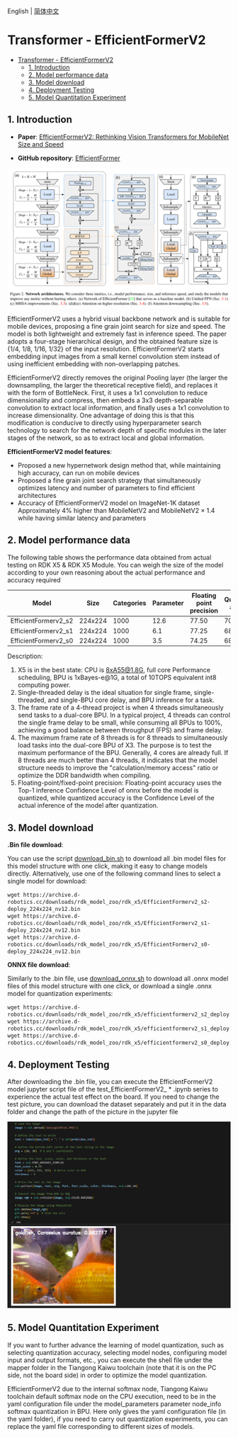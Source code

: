 English | [简体中文](./README_cn.md)

# Transformer - EfficientFormerV2

- [Transformer - EfficientFormerV2](#transformer---efficientformerv2)
  - [1. Introduction](#1-introduction)
  - [2. Model performance data](#2-model-performance-data)
  - [3. Model download](#3-model-download)
  - [4. Deployment Testing](#4-deployment-testing)
  - [5. Model Quantitation Experiment](#5-model-quantitation-experiment)

## 1. Introduction

- **Paper**: [EfficientFormerV2: Rethinking Vision Transformers for MobileNet Size and Speed](https://arxiv.org/abs/2212.08059)

- **GitHub repository**: [EfficientFormer](https://github.com/snap-research/EfficientFormer)

![](./data/EfficientFormerV2_architecture.png)

EfficientFormerV2 uses a hybrid visual backbone network and is suitable for mobile devices, proposing a fine grain joint search for size and speed. The model is both lightweight and extremely fast in inference speed. The paper adopts a four-stage hierarchical design, and the obtained feature size is {1/4, 1/8, 1/16, 1/32} of the input resolution. EfficientFormerV2 starts embedding input images from a small kernel convolution stem instead of using inefficient embedding with non-overlapping patches.

EfficientFormerV2 directly removes the original Pooling layer (the larger the downsampling, the larger the theoretical receptive field), and replaces it with the form of BottleNeck. First, it uses a 1x1 convolution to reduce dimensionality and compress, then embeds a 3x3 depth-separable convolution to extract local information, and finally uses a 1x1 convolution to increase dimensionality. One advantage of doing this is that this modification is conducive to directly using hyperparameter search technology to search for the network depth of specific modules in the later stages of the network, so as to extract local and global information.

**EfficientFormerV2 model features**:

- Proposed a new hypernetwork design method that, while maintaining high accuracy, can run on mobile devices
- Proposed a fine grain joint search strategy that simultaneously optimizes latency and number of parameters to find efficient architectures
- Accuracy of EfficientFormerV2 model on ImageNet-1K dataset Approximately 4% higher than MobileNetV2 and MobileNetV2 × 1.4 while having similar latency and parameters

## 2. Model performance data

The following table shows the performance data obtained from actual testing on RDK X5 & RDK X5 Module. You can weigh the size of the model according to your own reasoning about the actual performance and accuracy required


| Model                | Size    | Categories | Parameter | Floating point precision | Quantization accuracy | Latency/throughput (single-threaded) | Latency/throughput (multi-threaded) | Frame rate(FPS) |
| -------------------- | ------- | ---------- | --------- | ------------------------ | --------------------- | ------------------------------------ | ----------------------------------- | --------------- |
| EfficientFormerv2_s2 | 224x224  | 1000  | 12.6   | 77.50  | 70.75  | 6.99        | 26.01       | 152.40 |
| EfficientFormerv2_s1 | 224x224  | 1000  | 6.1    | 77.25  | 68.75  | 4.24        | 14.35       | 275.95 |
| EfficientFormerv2_s0 | 224x224  | 1000  | 3.5    | 74.25  | 68.50  | 5.79        | 19.96       | 198.45 |

Description:
1. X5 is in the best state: CPU is 8xA55@1.8G, full core Performance scheduling, BPU is 1xBayes-e@1G, a total of 10TOPS equivalent int8 computing power.
2. Single-threaded delay is the ideal situation for single frame, single-threaded, and single-BPU core delay, and BPU inference for a task.
3. The frame rate of a 4-thread project is when 4 threads simultaneously send tasks to a dual-core BPU. In a typical project, 4 threads can control the single frame delay to be small, while consuming all BPUs to 100%, achieving a good balance between throughput (FPS) and frame delay.
4. The maximum frame rate of 8 threads is for 8 threads to simultaneously load tasks into the dual-core BPU of X3. The purpose is to test the maximum performance of the BPU. Generally, 4 cores are already full. If 8 threads are much better than 4 threads, it indicates that the model structure needs to improve the "calculation/memory access" ratio or optimize the DDR bandwidth when compiling.
5. Floating-point/fixed-point precision: Floating-point accuracy uses the Top-1 inference Confidence Level of onnx before the model is quantized, while quantized accuracy is the Confidence Level of the actual inference of the model after quantization.

## 3. Model download

**.Bin file download**:

You can use the script [download_bin.sh](./model/download_bin.sh) to download all .bin model files for this model structure with one click, making it easy to change models directly. Alternatively, use one of the following command lines to select a single model for download:

```shell
wget https://archive.d-robotics.cc/downloads/rdk_model_zoo/rdk_x5/EfficientFormerv2_s2-deploy_224x224_nv12.bin
wget https://archive.d-robotics.cc/downloads/rdk_model_zoo/rdk_x5/EfficientFormerv2_s1-deploy_224x224_nv12.bin
wget https://archive.d-robotics.cc/downloads/rdk_model_zoo/rdk_x5/EfficientFormerv2_s0-deploy_224x224_nv12.bin
```

**ONNX file download**:

Similarly to the .bin file, use [download_onnx.sh](./model/download_onnx.sh) to download all .onnx model files of this model structure with one click, or download a single .onnx model for quantization experiments:

```shell
wget https://archive.d-robotics.cc/downloads/rdk_model_zoo/rdk_x5/efficientformerv2_s2_deploy.onnx
wget https://archive.d-robotics.cc/downloads/rdk_model_zoo/rdk_x5/efficientformerv2_s1_deploy.onnx
wget https://archive.d-robotics.cc/downloads/rdk_model_zoo/rdk_x5/efficientformerv2_s0_deploy.onnx
```

## 4. Deployment Testing

After downloading the .bin file, you can execute the EfficientFormerV2 model jupyter script file of the test_EfficientFormerV2_ * .ipynb series to experience the actual test effect on the board. If you need to change the test picture, you can download the dataset separately and put it in the data folder and change the path of the picture in the jupyter file

![alt text](./data/inference.png)

## 5. Model Quantitation Experiment

If you want to further advance the learning of model quantization, such as selecting quantization accuracy, selecting model nodes, configuring model input and output formats, etc., you can execute the shell file under the mapper folder in the Tiangong Kaiwu toolchain (note that it is on the PC side, not the board side) in order to optimize the model quantization.

EfficientFormerV2 due to the internal softmax node, Tiangong Kaiwu toolchain default softmax node on the CPU execution, need to be in the yaml configuration file under the model_parameters parameter node_info softmax quantization in BPU. Here only gives the yaml configuration file (in the yaml folder), if you need to carry out quantization experiments, you can replace the yaml file corresponding to different sizes of models.
